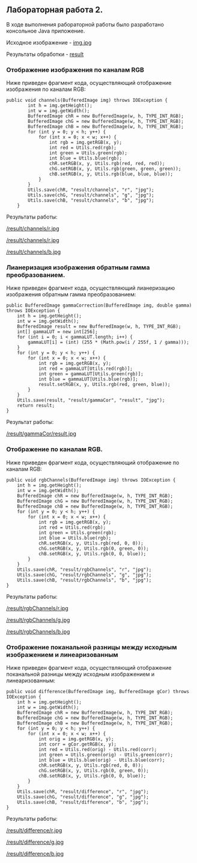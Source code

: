 ## Лабораторная работа 2.

В ходе выполнения рабораторной работы было разработано консольное Java приложение.

Исходное изображение - [img.jpg](https://github.com/IvanHattler/Practice02/blob/master/src/main/resources/img.jpg)

Результаты обработки - [result](https://github.com/IvanHattler/Practice02/tree/master/result)

### Отображение изображения по каналам RGB

Ниже приведен фрагмент кода, осуществляющий отображение изображения по каналам RGB:
```
public void channels(BufferedImage img) throws IOException {
        int h = img.getHeight();
        int w = img.getWidth();
        BufferedImage chR = new BufferedImage(w, h, TYPE_INT_RGB);
        BufferedImage chG = new BufferedImage(w, h, TYPE_INT_RGB);
        BufferedImage chB = new BufferedImage(w, h, TYPE_INT_RGB);
        for (int y = 0; y < h; y++) {
            for (int x = 0; x < w; x++) {
                int rgb = img.getRGB(x, y);
                int red = Utils.red(rgb);
                int green = Utils.green(rgb);
                int blue = Utils.blue(rgb);
                chR.setRGB(x, y, Utils.rgb(red, red, red));
                chG.setRGB(x, y, Utils.rgb(green, green, green));
                chB.setRGB(x, y, Utils.rgb(blue, blue, blue));
            }
        }
        Utils.save(chR, "result/channels", "r", "jpg");
        Utils.save(chG, "result/channels", "g", "jpg");
        Utils.save(chB, "result/channels", "b", "jpg");
    }
   ```
Результаты работы: 

[/result/channels/r.jpg](https://github.com/IvanHattler/Practice02/tree/master/result/channels/r.jpg)

[/result/channels/r.jpg](https://github.com/IvanHattler/Practice02/tree/master/result/channels/g.jpg)

[/result/channels/b.jpg](https://github.com/IvanHattler/Practice02/tree/master/result/channels/b.jpg)

### Лианеризация изображения обратным гамма преобразованием.

Ниже приведен фрагмент кода, осуществляющий лианеризацию изображения обратным гамма преобразованием:
```
public BufferedImage gammaCorrection(BufferedImage img, double gamma) throws IOException {
    int h = img.getHeight();
    int w = img.getWidth();
    BufferedImage result = new BufferedImage(w, h, TYPE_INT_RGB);
    int[] gammaLUT = new int[256];
    for (int i = 0; i < gammaLUT.length; i++) {
        gammaLUT[i] = (int) (255 * (Math.pow(i / 255f, 1 / gamma)));
    }
    for (int y = 0; y < h; y++) {
        for (int x = 0; x < w; x++) {
            int rgb = img.getRGB(x, y);
            int red = gammaLUT[Utils.red(rgb)];
            int green = gammaLUT[Utils.green(rgb)];
            int blue = gammaLUT[Utils.blue(rgb)];
            result.setRGB(x, y, Utils.rgb(red, green, blue));
        }
    }
    Utils.save(result, "result/gammaCor", "result", "jpg");
    return result;
}
```
Результат работы: 

[/result/gammaCor/result.jpg](https://github.com/IvanHattler/Practice02/tree/master/result/gammaCor/result.jpg)

### Отображение по каналам RGB.

Ниже приведен фрагмент кода, осуществляющий отображение по каналам RGB:
```
public void rgbChannels(BufferedImage img) throws IOException {
    int h = img.getHeight();
    int w = img.getWidth();
    BufferedImage chR = new BufferedImage(w, h, TYPE_INT_RGB);
    BufferedImage chG = new BufferedImage(w, h, TYPE_INT_RGB);
    BufferedImage chB = new BufferedImage(w, h, TYPE_INT_RGB);
    for (int y = 0; y < h; y++) {
        for (int x = 0; x < w; x++) {
            int rgb = img.getRGB(x, y);
            int red = Utils.red(rgb);
            int green = Utils.green(rgb);
            int blue = Utils.blue(rgb);
            chR.setRGB(x, y, Utils.rgb(red, 0, 0));
            chG.setRGB(x, y, Utils.rgb(0, green, 0));
            chB.setRGB(x, y, Utils.rgb(0, 0, blue));
        }
    }
    Utils.save(chR, "result/rgbChannels", "r", "jpg");
    Utils.save(chG, "result/rgbChannels", "g", "jpg");
    Utils.save(chB, "result/rgbChannels", "b", "jpg");
}
```
Результаты работы: 

[/result/rgbChannels/r.jpg](https://github.com/IvanHattler/Practice02/tree/master/result/rgbChannels/r.jpg)

[/result/rgbChannels/g.jpg](https://github.com/IvanHattler/Practice02/tree/master/result/rgbChannels/g.jpg)

[/result/rgbChannels/b.jpg](https://github.com/IvanHattler/Practice02/tree/master/result/rgbChannels/b.jpg)

### Отображение поканальной разницы между исходным изображением и линеаризованным

Ниже приведен фрагмент кода, осуществляющий отображение поканальной разницы между исходным изображением и линеаризованным:
```
public void difference(BufferedImage img, BufferedImage gCor) throws IOException {
    int h = img.getHeight();
    int w = img.getWidth();
    BufferedImage chR = new BufferedImage(w, h, TYPE_INT_RGB);
    BufferedImage chG = new BufferedImage(w, h, TYPE_INT_RGB);
    BufferedImage chB = new BufferedImage(w, h, TYPE_INT_RGB);
    for (int y = 0; y < h; y++) {
        for (int x = 0; x < w; x++) {
            int orig = img.getRGB(x, y);
            int corr = gCor.getRGB(x, y);
            int red = Utils.red(orig) - Utils.red(corr);
            int green = Utils.green(orig) - Utils.green(corr);
            int blue = Utils.blue(orig) - Utils.blue(corr);
            chR.setRGB(x, y, Utils.rgb(red, 0, 0));
            chG.setRGB(x, y, Utils.rgb(0, green, 0));
            chB.setRGB(x, y, Utils.rgb(0, 0, blue));
        }
    }
    Utils.save(chR, "result/difference", "r", "jpg");
    Utils.save(chG, "result/difference", "g", "jpg");
    Utils.save(chB, "result/difference", "b", "jpg");
}
```
Результаты работы: 

[/result/difference/r.jpg](https://github.com/IvanHattler/Practice02/tree/master/result/difference/r.jpg)

[/result/difference/g.jpg](https://github.com/IvanHattler/Practice02/tree/master/result/difference/g.jpg)

[/result/difference/b.jpg](https://github.com/IvanHattler/Practice02/tree/master/result/difference/b.jpg)
